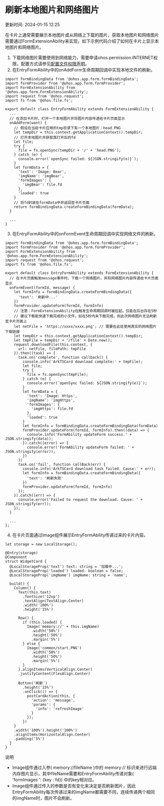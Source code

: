 # 刷新本地图片和网络图片

更新时间: 2024-01-15 12:25

在卡片上通常需要展示本地图片或从网络上下载的图片，获取本地图片和网络图片需要通过FormExtensionAbility来实现，如下示例代码介绍了如何在卡片上显示本地图片和网络图片。

1. 下载网络图片需要使用到网络能力，需要申请ohos.permission.INTERNET权限，配置方式请参见[配置文件权限声明](https://developer.harmonyos.com/cn/docs/documentation/doc-guides-V3/accesstoken-guidelines-0000001493744016-V3#ZH-CN_TOPIC_0000001574088333__%E9%85%8D%E7%BD%AE%E6%96%87%E4%BB%B6%E6%9D%83%E9%99%90%E5%A3%B0%E6%98%8E)。
2. 在EntryFormAbility中的onAddForm生命周期回调中实现本地文件的刷新。
```
import formBindingData from '@ohos.app.form.formBindingData';
import formProvider from '@ohos.app.form.formProvider';
import FormExtensionAbility from '@ohos.app.form.FormExtensionAbility';
import request from '@ohos.request';
import fs from '@ohos.file.fs';

export default class EntryFormAbility extends FormExtensionAbility {
  ...
  // 在添加卡片时，打开一个本地图片并将图片内容传递给卡片页面显示
  onAddForm(want) {
    // 假设在当前卡片应用的tmp目录下有一个本地图片：head.PNG
    let tempDir = this.context.getApplicationContext().tempDir;
    // 打开本地图片并获取其打开后的fd
    let file;
    try {
      file = fs.openSync(tempDir + '/' + 'head.PNG');
    } catch (e) {
      console.error(`openSync failed: ${JSON.stringify(e)}`);
    }
    let formData = {
      'text': 'Image: Bear',
      'imgName': 'imgBear',
      'formImages': {
        'imgBear': file.fd
      },
      'loaded': true
    }
    // 将fd封装在formData中并返回至卡片页面
    return formBindingData.createFormBindingData(formData);
  }

  ...
}
```
3. 在EntryFormAbility中的onFormEvent生命周期回调中实现网络文件的刷新。
```
import formBindingData from '@ohos.app.form.formBindingData';
import formProvider from '@ohos.app.form.formProvider';
import FormExtensionAbility from '@ohos.app.form.FormExtensionAbility';
import request from '@ohos.request';
import fs from '@ohos.file.fs';

export default class EntryFormAbility extends FormExtensionAbility {
  // 在卡片页面触发message事件时，下载一个网络图片，并将网络图片内容传递给卡片页面显示
  onFormEvent(formId, message) {
    let formInfo = formBindingData.createFormBindingData({
      'text': '刷新中...'
    })
    formProvider.updateForm(formId, formInfo)
    // 注意：FormExtensionAbility在触发生命周期回调时被拉起，仅能在后台存在5秒
    // 建议下载能快速下载完成的小文件，如在5秒内未下载完成，则此次网络图片无法刷新至卡片页面上
    let netFile = 'https://xxxx/xxxx.png'; // 需要在此处使用真实的网络图片下载链接
    let tempDir = this.context.getApplicationContext().tempDir;
    let tmpFile = tempDir + '/file' + Date.now();
    request.downloadFile(this.context, {
      url: netFile, filePath: tmpFile
    }).then((task) => {
      task.on('complete', function callback() {
        console.info('ArkTSCard download complete:' + tmpFile);
        let file;
        try {
          file = fs.openSync(tmpFile);
        } catch (e) {
          console.error(`openSync failed: ${JSON.stringify(e)}`);
        }
        let formData = {
          'text': 'Image: Https',
          'imgName': 'imgHttps',
          'formImages': {
            'imgHttps': file.fd
          },
          'loaded': true
        }
        let formInfo = formBindingData.createFormBindingData(formData)
        formProvider.updateForm(formId, formInfo).then((data) => {
          console.info('FormAbility updateForm success.' + JSON.stringify(data));
        }).catch((error) => {
          console.error('FormAbility updateForm failed: ' + JSON.stringify(error));
        })
      })
      task.on('fail', function callBack(err) {
        console.info('ArkTSCard download task failed. Cause:' + err);
        let formInfo = formBindingData.createFormBindingData({
          'text': '刷新失败'
        })
        formProvider.updateForm(formId, formInfo)
      });
    }).catch((err) => {
      console.error('Failed to request the download. Cause: ' + JSON.stringify(err));
    });
  }

  ...
};
```
4. 在卡片页面通过Image组件展示EntryFormAbility传递过来的卡片内容。
```
let storage = new LocalStorage();

@Entry(storage)
@Component
struct WidgetCard {
  @LocalStorageProp('text') text: string = '加载中...';
  @LocalStorageProp('loaded') loaded: boolean = false;
  @LocalStorageProp('imgName') imgName: string = 'name';

  build() {
    Column() {
      Text(this.text)
        .fontSize('12vp')
        .textAlign(TextAlign.Center)
        .width('100%')
        .height('15%')

      Row() {
        if (this.loaded) {
          Image('memory://' + this.imgName)
            .width('50%')
            .height('50%')
            .margin('5%')
        } else {
          Image('common/start.PNG')
            .width('50%')
            .height('50%')
            .margin('5%')
        }
      }.alignItems(VerticalAlign.Center)
      .justifyContent(FlexAlign.Center)

      Button('刷新')
        .height('15%')
        .onClick(() => {
          postCardAction(this, {
            'action': 'message',
            'params': {
              'info': 'refreshImage'
            }
          });
        })
    }
    .width('100%').height('100%')
    .alignItems(HorizontalAlign.Center)
    .padding('5%')
  }
}
```

说明

* Image组件通过入参( memory://fileName )中的 memory:// 标识来进行远端内存图片显示，其中fileName需要和EntryFormAbility传递对象( 'formImages  ': {key  : fd}) 中的key相对应。
* Image组件通过传入的参数是否有变化来决定是否刷新图片，因此EntryFormAbility每次传递过来的imgName都需要不同，连续传递两个相同的imgName时，图片不会刷新。

